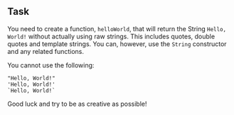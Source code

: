 ## Task
You need to create a function, `helloWorld`, that will return the String `Hello, World!` without actually using raw strings. This includes quotes, double quotes and template strings. You can, however, use the `String` constructor and any related functions.

You cannot use the following:
 ```
"Hello, World!"
'Hello, World!'
`Hello, World!`
 ```
 
 Good luck and try to be as creative as possible!
